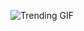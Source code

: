 
<!-- GIF_SECTION -->
![Trending GIF](https://media2.giphy.com/media/v1.Y2lkPThiYjIxNzcyeDBrM3J6bml0YXlnZnpkNDZyZ3ZheG8xZTcxbm11eWMzcXFsZnF5aCZlcD12MV9naWZzX3NlYXJjaCZjdD1n/ZfQXucKdaMcHLdSvWd/giphy.gif)
<!-- END_GIF_SECTION -->
